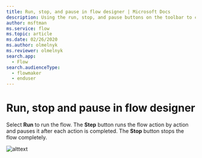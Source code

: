```yaml
---
title: Run, stop, and pause in flow designer | Microsoft Docs
description: Using the run, stop, and pause buttons on the toolbar to control the flow.
author: msftman
ms.service: flow
ms.topic: article
ms.date: 02/26/2020
ms.author: olmelnyk
ms.reviewer: olmelnyk
search.app: 
  - Flow
search.audienceType: 
  - flowmaker
  - enduser
---
```


# Run, stop and pause in flow designer

Select **Run** to run the flow. The **Step** button runs the flow action by action and pauses it after each action is completed. The **Stop** button stops the flow completely.

![alttext](\media\imgname.png)

